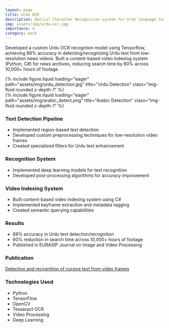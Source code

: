 ```yaml
---
layout: page
title: Urdu OCR
description: Optical Character Recognition system for Urdu language text with video indexing capabilities.
img: assets/img/urdu-ocr.jpg
importance: 4
category: work
---
```



Developed a custom Urdu OCR recogntion model using Tensorflow, achieving 88% accuracy in detecting/recognizing Urdu text from low-resolution news videos. Built a content-based video indexing system (Python, C#) for news archives, reducing search time by 60% across 10,000+ hours of footage.
<div class="row">
    <div class="col-sm mt-3 mt-md-0">
        {% include figure.liquid loading="eager" path="assets/img/urdu_detection.jpg" title="Urdu Detection" class="img-fluid rounded z-depth-1" %}
    </div>
    <div class="col-sm mt-3 mt-md-0">
        {% include figure.liquid loading="eager" path="assets/img/arabic_detect.png" title="Arabic Detection" class="img-fluid rounded z-depth-1" %}
    </div>
    <!-- <div class="col-sm mt-3 mt-md-0">
        {% include figure.liquid loading="eager" path="assets/img/urdu-ocr-3.jpg" title="Video Indexing System" class="img-fluid rounded z-depth-1" %}
    </div> -->
</div>

### Text Detection Pipeline
- Implemented region-based text detection
- Developed custom preprocessing techniques for low-resolution video frames
- Created specialized filters for Urdu text enhancement

### Recognition System
- Implemented deep learning models for text recognition
- Developed post-processing algorithms for accuracy improvement

### Video Indexing System
- Built content-based video indexing system using C#
- Implemented keyframe extraction and metadata tagging
- Created semantic querying capabilities

### Results
- 88% accuracy in Urdu text detection/recognition
- 60% reduction in search time across 10,000+ hours of footage
- Published in EURASIP Journal on Image and Video Processing

### Publication
[Detection and recognition of cursive text from video frames](https://link.springer.com/article/10.1186/s13640-020-00523-5)

### Technologies Used
- Python
- TensorFlow
- OpenCV
- Tesseract OCR
- Video Processing
- Deep Learning 